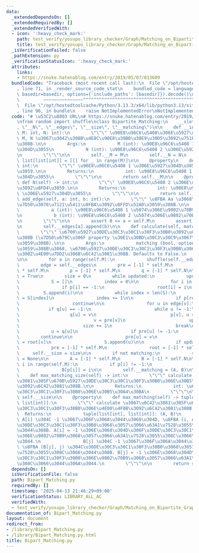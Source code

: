 ```yaml
---
data:
  _extendedDependsOn: []
  _extendedRequiredBy: []
  _extendedVerifiedWith:
  - icon: ':heavy_check_mark:'
    path: test_verify/yosupo_library_checker/Graph/Matching_on_Bipartite_Graph.test.py
    title: test_verify/yosupo_library_checker/Graph/Matching_on_Bipartite_Graph.test.py
  _isVerificationFailed: false
  _pathExtension: py
  _verificationStatusIcon: ':heavy_check_mark:'
  attributes:
    links:
    - https://snuke.hatenablog.com/entry/2019/05/07/013609
  bundledCode: "Traceback (most recent call last):\n  File \"/opt/hostedtoolcache/Python/3.13.3/x64/lib/python3.13/site-packages/onlinejudge_verify/documentation/build.py\"\
    , line 71, in _render_source_code_stat\n    bundled_code = language.bundle(stat.path,\
    \ basedir=basedir, options={'include_paths': [basedir]}).decode()\n          \
    \         ~~~~~~~~~~~~~~~^^^^^^^^^^^^^^^^^^^^^^^^^^^^^^^^^^^^^^^^^^^^^^^^^^^^^^^^^^^^^^^^^^\n\
    \  File \"/opt/hostedtoolcache/Python/3.13.3/x64/lib/python3.13/site-packages/onlinejudge_verify/languages/python.py\"\
    , line 96, in bundle\n    raise NotImplementedError\nNotImplementedError\n"
  code: "# \u53C2\u8003 URL\n# https://snuke.hatenablog.com/entry/2019/05/07/013609\n\
    \nfrom random import shuffle\nclass Bipartite_Matching:\n    __slots__ = (\"__M\"\
    , \"__N\", \"__edges\", \"__size\", \"__matching\")\n\n    def __init__(self,\
    \ M: int, N: int):\n        \"\"\" \u90E8\u96C6\u5408\u306E\u5927\u304D\u3055\u304C\
    \ M, N \u3067\u3042\u308B\u4E8C\u90E8\u30B0\u30E9\u30D5\u3092\u751F\u6210\u3059\
    \u308B.\n\n        Args:\n            M (int): \u90E8\u96C6\u5408 1 \u306E\u5927\
    \u304D\u3055\n            N (int): \u90E8\u96C6\u5408 2 \u306E\u5927\u304D\u3055\
    \n        \"\"\"\n\n        self.__M = M\n        self.__N = N\n        self.__edges:\
    \ list[list[int]] = [[] for _ in range(M)]\n\n    @property\n    def M(self) ->\
    \ int:\n        \"\"\" \u90E8\u96C6\u5408 1 \u306E\u5927\u304D\u3055\u3092\u8FD4\
    \u3059.\n\n        Returns:\n            int: \u90E8\u96C6\u5408 1 \u306E\u5927\
    \u304D\u3055\n        \"\"\"\n\n        return self.__M\n\n    @property\n   \
    \ def N(self) -> int:\n        \"\"\" \u90E8\u96C6\u5408 2 \u306E\u5927\u304D\u3055\
    \u3092\u8FD4\u3059.\n\n        Returns:\n            int: \u90E8\u96C6\u5408 2\
    \ \u306E\u5927\u304D\u3055\n        \"\"\"\n\n        return self.__N\n\n    def\
    \ add_edge(self, a: int, b: int):\n        \"\"\" \u8FBA Aa \u3068\u8FBA Bb \u3092\
    \u7D50\u3076\u7121\u5411\u8FBA\u3092\u8FFD\u52A0\u3059\u308B.\n\n        Args:\n\
    \            a (int): \u90E8\u96C6\u5408 1 \u5074\u306E\u9802\u70B9\u756A\u53F7\
    \n            b (int): \u90E8\u96C6\u5408 2 \u5074\u306E\u9802\u70B9\u756A\u53F7\
    \n        \"\"\"\n\n        assert 0 <= a < self.M\n        assert 0 <= b < self.N\n\
    \n        self.__edges[a].append(b)\n\n    def calculate(self, matching = False):\n\
    \        \"\"\" \u6700\u5927\u30DE\u30C3\u30C1\u30F3\u30B0\u3092\u8A08\u7B97\u3059\
    \u308B (\u7D50\u679C\u306F property \u30E1\u30BD\u30C3\u30C9\u3067\u53C2\u7167\
    \u3059\u308B).\n\n        Args:\n            matching (bool, optional): True \u306B\
    \u3059\u308B\u3068, \u6700\u5927\u30DE\u30C3\u30C1\u30F3\u30B0\u306E\u4E00\u4F8B\
    \u3082\u4E00\u7DD2\u306B\u6C42\u3081\u308B. Defaults to False.\n        \"\"\"\
    \n\n        for a in range(self.M):\n            shuffle(self.__edges[a])\n\n\
    \        edge = self.__edges\n        pre = [-1] * self.M\n        root = [-1]\
    \ * self.M\n        p = [-1] * self.M\n        q = [-1] * self.N\n\n        updated\
    \ = True\n        size = 0\n        while updated:\n            updated = False\n\
    \            S = []\n            index = 0\n\n            for i in range(self.M):\n\
    \                if p[i] == -1:\n                    root[i] = i\n           \
    \         S.append(i)\n\n            while index < len(S):\n                v\
    \ = S[index]\n                index += 1\n\n                if p[root[v]] != -1:\n\
    \                    continue\n\n                for u in edge[v]:\n         \
    \           if q[u] == -1:\n                        while u != -1:\n         \
    \                   q[u] = v\n                            p[v], u = u, p[v]\n\
    \                            v = pre[v]\n                        updated = True\n\
    \                        size += 1\n                        break\n\n        \
    \            u = q[u]\n                    if pre[u] != -1:\n                \
    \        continue\n\n                    pre[u] = v\n                    root[u]\
    \ = root[v]\n                    S.append(u)\n\n            if updated:\n    \
    \            pre = [-1] * self.M\n                root = [-1] * self.M\n\n   \
    \     self.__size = size\n\n        if not matching:\n            self.__matching\
    \ = None\n\n        A = [-1] * self.M\n        B = [-1] * self.N\n\n        for\
    \ i in range(self.M):\n            if p[i] != -1:\n                A[i] = p[i]\n\
    \                B[p[i]] = i\n\n        self.__matching = (A, B)\n\n    @property\n\
    \    def max_matching_size(self) -> int:\n        \"\"\" calculate \u3067\u6C42\
    \u3081\u305F\u6700\u5927\u30DE\u30C3\u30C1\u30F3\u30B0\u306E\u30B5\u30A4\u30BA\
    \u3092\u6C42\u3081\u308B.\n\n        Returns:\n            int: \u6700\u5927\u30DE\
    \u30C3\u30C1\u30F3\u30B0\u306E\u30B5\u30A4\u30BA\n        \"\"\"\n\n        return\
    \ self.__size\n\n    @property\n    def max_matching(self) -> tuple[list[int],\
    \ list[int]]:\n        \"\"\" calculate \u3067\u6C42\u3081\u305F\u6700\u5927\u30DE\
    \u30C3\u30C1\u30F3\u30B0\u306E\u4E00\u4F8B\u3092\u6C42\u3081\u308B.\n\n      \
    \  Returns:\n            tuple[list[int], list[int]]: (A, B)\n               \
    \ A[i] \u304C -1 \u3067\u306F\u306A\u3044\u3068\u304D, \u8FBA (i, A[i]) \u304C\
    \u30DE\u30C3\u30C1\u30F3\u30B0\u3068\u3057\u3066\u63A1\u7528\u3055\u308C\u3066\
    \u3044\u308B. A[i] = -1 \u306E\u3068\u304D\u306F\u30DE\u30C3\u30C1\u30F3\u30B0\
    \u306E\u9802\u70B9\u3068\u3057\u3066\u63A1\u7528\u3055\u308C\u3066\u3044\u306A\
    \u3044.\n                B[j] \u304C -1 \u3067\u306F\u306A\u3044\u3068\u304D,\
    \ \u8FBA (B[j], j) \u304C\u30DE\u30C3\u30C1\u30F3\u30B0\u3068\u3057\u3066\u63A1\
    \u7528\u3055\u308C\u3066\u3044\u308B. B[j] = -1 \u306E\u3068\u304D\u306F\u30DE\
    \u30C3\u30C1\u30F3\u30B0\u306E\u9802\u70B9\u3068\u3057\u3066\u63A1\u7528\u3055\
    \u308C\u3066\u3044\u306A\u3044.\n        \"\"\"\n\n        return self.__matching\n"
  dependsOn: []
  isVerificationFile: false
  path: Bipart_Matching.py
  requiredBy: []
  timestamp: '2025-04-13 21:46:29+09:00'
  verificationStatus: LIBRARY_ALL_AC
  verifiedWith:
  - test_verify/yosupo_library_checker/Graph/Matching_on_Bipartite_Graph.test.py
documentation_of: Bipart_Matching.py
layout: document
redirect_from:
- /library/Bipart_Matching.py
- /library/Bipart_Matching.py.html
title: Bipart_Matching.py
---
```

